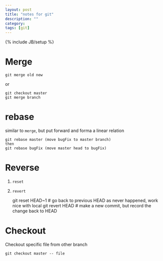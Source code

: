 ```yaml
---
layout: post
title: "notes for git"
description: ""
category: 
tags: [git]
---
```

{% include JB/setup %}

# Merge #

	git merge old new
	
or 

    git checkout master
	git merge branch
	
# rebase #

similar to `merge`, but put forward and forma a linear relation

	git rebase master (move bugFix to master branch)
	then 
	git rebase bugFix (move master head to bugFix)
	
# Reverse #

1. `reset`
2. `revert`

	git reset HEAD~1 # go back to previous HEAD as never happened, work nice with local
	git revert HEAD # make a new commit, but record the change back to HEAD
	
	
# Checkout #

Checkout specific file from other branch

    git checkout master -- file
